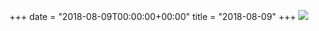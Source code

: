 +++
date = "2018-08-09T00:00:00+00:00"
title = "2018-08-09"
+++
<img class="img-fluid" src="/2018-08-09.jpg" />
